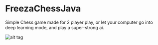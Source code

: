 # FreezaChessJava

Simple Chess game made for 2 player play, or let your computer go into deep learning mode, and play a super-strong ai.

![alt tag](http://i.imgur.com/BghBh7p.jpg)
